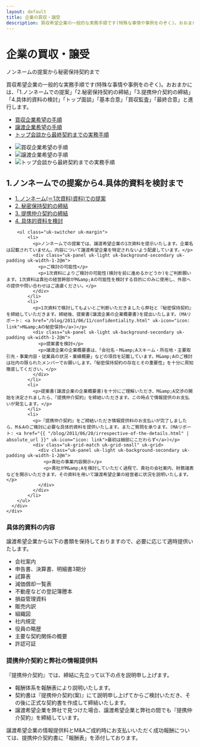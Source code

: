 ```yaml
---
layout: default
title: 企業の買収・譲受
description: 買収希望企業の一般的な実務手順です(特殊な事情や事例をのぞく)。おおまかには、「1.ノンネームでの提案」「2.秘密保持契約の締結」「3.提携仲介契約の締結」「4.具体的資料の検討」「トップ面談」「基本合意」「買収監査」「最終合意」と進行します。
---
```

<div class="uk-section">
    <div class="uk-container">
      <h1 class="uk-heading-line uk-margin-large-bottom"><span>企業の買収・譲受</span></h1>
      <div class="uk-grid-match" uk-grid>
        <div class="uk-width-1-3@m">
          <p class="uk-text-meta">ノンネームの提案から秘密保持契約まで</p>
          <p>買収希望企業の一般的な実務手順です(特殊な事情や事例をのぞく)。おおまかには、「1.ノンネームでの提案」「2.秘密保持契約の締結」「3.提携仲介契約の締結」「4.具体的資料の検討」「トップ面談」「基本合意」「買収監査」「最終合意」と進行します。</p>
        </div>
        <div class="uk-width-expand@m">
          <ul class="uk-subnav uk-subnav-pill" uk-switcher>
            <li><a href="#">買収企業希望の手順</a></li>
            <li><a href="#">譲渡企業希望の手順</a></li>
            <li><a href="#">トップ会談から最終契約までの実務手順</a></li>
          </ul>
          <ul class="uk-switcher uk-margin">
            <li><img src="{{ "/assets/images/business-transfer/ma-acquisitions.gif" | absolute_url }}" alt="買収企業希望の手順"></li>
            <li><img src="{{ "/assets/images/business-transfer/ma-transfer.gif" | absolute_url }}" alt="譲渡企業希望の手順"></li>
            <li><img src="{{ "/assets/images/business-transfer/ma-schedule.gif" | absolute_url }}" alt="トップ会談から最終契約までの実務手順"></li>
          </ul>
        </div>
      </div>
    </div>
</div>
<div class="uk-section">
  <div class="uk-container">
    <div class="uk-grid-small uk-grid-match uk-child-width-expand" uk-grid>
      <div class="uk-panel">
        <h2 class="uk-heading-line"><span>1.ノンネームでの提案から4.具体的資料を検討まで</span></h2>
        <ul uk-tab="animation: uk-animation-fade">
            <li><a href="#">1. ノンネーム(＝1次資料)資料)での提案</a></li>
            <li><a href="#">2. 秘密保持契約の締結</a></li>
            <li><a href="#">3. 提携仲介契約の締結</a></li>
            <li><a href="#">4. 具体的資料を検討</a></li>
        </ul>

        <ul class="uk-switcher uk-margin">
            <li>
              <p>ノンネームでの提案では、譲渡希望企業の1次資料を提示いたします。企業名は記載されていません。内容について譲渡希望企業を特定されないよう配慮しています。</p>
              <div class="uk-panel uk-light uk-background-secondary uk-padding uk-width-1-2@m">
                <p>ご検討の可能性</p>
                <p>1次資料によりご検討の可能性(検討を前に進めるかどうか)をご判断願います。1次資料は貴社の経営幹部がM&amp;Aの可能性を検討する目的にのみに使用し、外部への提供や問い合わせはご遠慮ください。</p>
              </div>
            </li>
            <li>
              <p>1次資料で検討してもよいとご判断いただきましたら弊社と『秘密保持契約』を締結していただきます。締結後、提案書(譲渡企業の企業概要書)を提出いたします。(MAリポート: <a href="/blog/2011/06/11/confidentiality.html" uk-icon="icon: link">M&amp;Aの秘密保持</a>)</p>
              <div class="uk-panel uk-light uk-background-secondary uk-padding uk-width-1-2@m">
                <p>提案書を検討</p>
                <p>譲渡企業の企業概要書は、「会社名・M&amp;Aスキーム・所在地・主要取引先・事業内容・従業員の状況・業績概要」などの項目を記載しています。M&amp;Aのご検討は社内の限られたメンバーでお願いします。「秘密保持契約の存在とその重要性」を十分に周知徹底してください。</p>
              </div>
            </li>
            <li>
              <p>提案書(譲渡企業の企業概要書)を十分にご理解いただき、M&amp;A交渉の開始を決定されましたら、『提携仲介契約』を締結いただきます。この時点で情報提供のお支払いが発生します。</p>
            </li>
            <li>
              <p>『提携仲介契約』をご締結いただき情報提供料のお支払いが完了しましたら、M＆Aのご検討に必要な具体的資料を提供いたします。またご質問を承ります。(MAリポート: <a href="{{ "/blog/2011/06/20/irrespective-of-the-details.html" | absolute_url }}" uk-icon="icon: link">最初は細部にこだわらず</a>)</p>
              <div class="uk-grid-match uk-grid-small" uk-grid>
                <div class="uk-panel uk-light uk-background-secondary uk-padding uk-width-1-2@m">
                  <p>貴社の事業内容開示</p>
                  <p>貴社がM&amp;Aを検討していただく過程で、貴社の会社案内、財務諸表などを開示いただきます。その資料を用いて譲渡希望企業の経営者に状況を説明いたします。</p>
                </div>
              </div>
            </li>
        </ul>
      </div>
    </div>
  </div>
</div>
<div class="uk-section">
  <div class="uk-container">
    <div class="uk-grid-divider uk-child-width-expand@s" uk-grid>
      <div>
        <h3 class="uk-heading-bullet">具体的資料の内容</h3>
        <p>譲渡希望企業から以下の書類を保持しておりますので、必要に応じて適時提供いたします。</p>
        <ul>
          <li>会社案内</li>
          <li>申告書、決算書、明細書3期分</li>
          <li>試算表</li>
          <li>減価償却一覧表</li>
          <li>不動産などの登記簿謄本</li>
          <li>損益管理資料</li>
          <li>販売内訳</li>
          <li>組織図</li>
          <li>社内規定</li>
          <li>役員の略歴</li>
          <li>主要な契約関係の概要</li>
          <li>許認可証</li>
        </ul>
      </div>
      <div>
        <h3 class="uk-heading-bullet">提携仲介契約と弊社の情報提供料</h3>
        <p>『提携仲介契約』では、締結に先立って以下の点を説明申し上げます。</p>
        <ul>
          <li>報酬体系を報酬表により説明いたします。</li>
          <li>契約書は『提携仲介契約(案)』にて説明申し上げてからご検討いただき、その後に正式な契約書を作成して締結いたします。</li>
          <li>譲渡希望企業を弊社で見つけた場合、譲渡希望企業と弊社の間でも『提携仲介契約』を締結しています。</li>
        </ul>
        <p>譲渡希望企業の情報提供料とM&amp;Aご成約時にお支払いいただく成功報酬については、提携仲介契約書に「報酬表」を添付しております。</p>
      </div>
    </div>
  </div>
</div>
